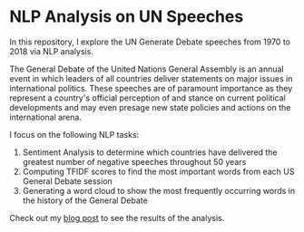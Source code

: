 # NLP Analysis on UN Speeches


In this repository, I explore the UN Generate Debate speeches from 1970 to 2018 via NLP analysis. <br>

The General Debate of the United Nations General Assembly is an annual event in which leaders of all countries deliver statements on major issues in international politics. These speeches are of paramount importance as they represent a country's official perception of and stance on current political developments and may even presage new state policies and actions on the international arena. 

I focus on the following NLP tasks:

1) Sentiment Analysis to determine which countries have delivered the greatest number of negative speeches throughout 50 years
2) Computing TFIDF scores to find the most important words from each US General Debate session
3) Generating a word cloud to show the most frequently occurring words in the history of the General Debate

Check out my [blog post](https://medium.com/@anushkocharyan/nlp-analysis-of-50-years-of-united-nations-general-debate-speeches-61dc3bed3c11) to see the results of the analysis. 
